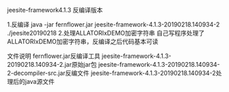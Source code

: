 jeesite-framework4.1.3 反编译版本

1.反编译
java -jar fernflower.jar jeesite-framework-4.1.3-20190218.140934-2 ./jeesite20190218
2.处理ALLATORIxDEMO加密字符串
自己写程序处理了ALLATORIxDEMO加密字符串，反编译之后代码基本可读

文件说明
fernflower.jar反编译工具
jeesite-framework-4.1.3-20190218.140934-2.jar原始jar包
jeesite-framework-4.1.3-20190218.140934-2-decompiler-src.jar反编文件
jeesite-framework-4.1.3-20190218.140934-2处理后的java源文件
